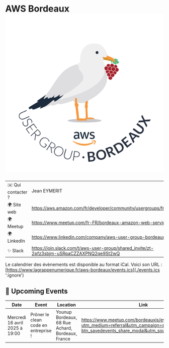 # AWS Bordeaux ![Logo](./logo-aws-bordeaux.png ':size=100')

|                                |     |
| ------------------------------ | --- |
| ✉️ Qui contacter ?              | Jean EYMERIT |
| 🌍 Site web                    | https://aws.amazon.com/fr/developer/community/usergroups/france/ |
| 🌍 Meetup                      | https://www.meetup.com/fr-FR/bordeaux-amazon-web-services/       |
| 🌍 LinkedIn                    | https://www.linkedin.com/company/aws-user-group-bordeaux/        |
| ✨ Slack                       | https://join.slack.com/t/aws-user-group/shared_invite/zt-2pfz3sbjm-uSRpaCZZAXPNQ2qe9St2wQ  |

Le calendrier des évènements est disponible au format iCal.
Voici son URL : [https://www.lagrappenumerique.fr/aws-bordeaux/events.ics](./events.ics ':ignore')

<!-- EVENTS:START -->
## 📅 Upcoming Events

| Date | Event | Location | Link |
|------|--------|----------|------|
| Mercredi 16 avril 2025 à 19:00 | Prôner le clean code en entreprise ! | Younup Bordeaux, 68 Rue Achard, Bordeaux, France | https://www.meetup.com/bordeauxjs/events/306681942/?utm_medium=referral&utm_campaign=share-btn_savedevents_share_modal&utm_source=link |
<!-- EVENTS:END -->